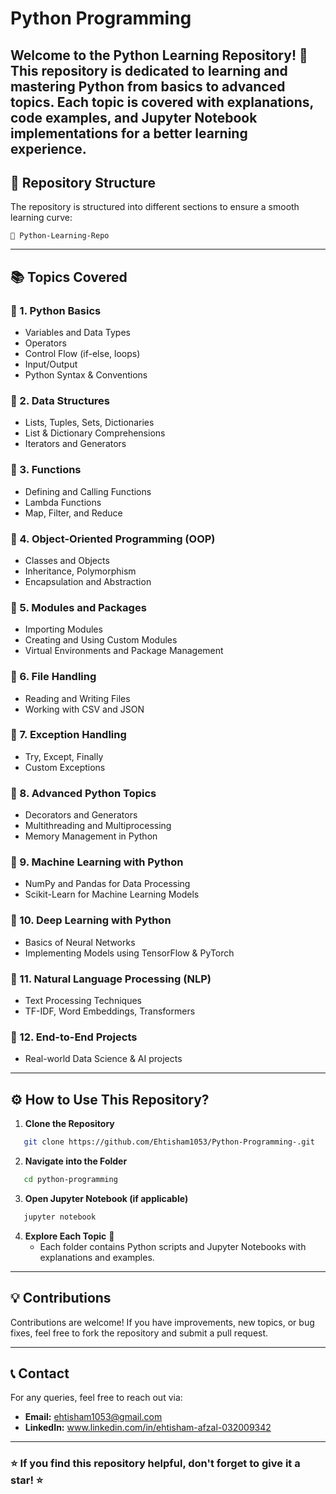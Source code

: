 # Python Programming

Welcome to the **Python Learning Repository**! 🚀 This repository is dedicated to learning and mastering Python from **basics to advanced topics**. Each topic is covered with explanations, code examples, and Jupyter Notebook implementations for a better learning experience.
---

## 📌 Repository Structure

The repository is structured into different sections to ensure a smooth learning curve:

```
📂 Python-Learning-Repo

```

---

## 📚 Topics Covered

### 🔹 1. Python Basics
- Variables and Data Types
- Operators
- Control Flow (if-else, loops)
- Input/Output
- Python Syntax & Conventions

### 🔹 2. Data Structures
- Lists, Tuples, Sets, Dictionaries
- List & Dictionary Comprehensions
- Iterators and Generators

### 🔹 3. Functions
- Defining and Calling Functions
- Lambda Functions
- Map, Filter, and Reduce

### 🔹 4. Object-Oriented Programming (OOP)
- Classes and Objects
- Inheritance, Polymorphism
- Encapsulation and Abstraction

### 🔹 5. Modules and Packages
- Importing Modules
- Creating and Using Custom Modules
- Virtual Environments and Package Management

### 🔹 6. File Handling
- Reading and Writing Files
- Working with CSV and JSON

### 🔹 7. Exception Handling
- Try, Except, Finally
- Custom Exceptions

### 🔹 8. Advanced Python Topics
- Decorators and Generators
- Multithreading and Multiprocessing
- Memory Management in Python

### 🔹 9. Machine Learning with Python
- NumPy and Pandas for Data Processing
- Scikit-Learn for Machine Learning Models

### 🔹 10. Deep Learning with Python
- Basics of Neural Networks
- Implementing Models using TensorFlow & PyTorch

### 🔹 11. Natural Language Processing (NLP)
- Text Processing Techniques
- TF-IDF, Word Embeddings, Transformers

### 🔹 12. End-to-End Projects
- Real-world Data Science & AI projects

---

## ⚙️ How to Use This Repository?
1. **Clone the Repository**
```bash
   git clone https://github.com/Ehtisham1053/Python-Programming-.git
```
2. **Navigate into the Folder**
```bash
   cd python-programming
```
3. **Open Jupyter Notebook (if applicable)**
```bash
   jupyter notebook
```
4. **Explore Each Topic** 📖
   - Each folder contains Python scripts and Jupyter Notebooks with explanations and examples.

---

## 💡 Contributions
Contributions are welcome! If you have improvements, new topics, or bug fixes, feel free to fork the repository and submit a pull request.

---

## 📞 Contact
For any queries, feel free to reach out via:
- **Email:** ehtisham1053@gmail.com
- **LinkedIn:** www.linkedin.com/in/ehtisham-afzal-032009342

---

### ⭐ If you find this repository helpful, don't forget to give it a star! ⭐
